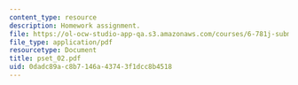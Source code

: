 ```yaml
---
content_type: resource
description: Homework assignment.
file: https://ol-ocw-studio-app-qa.s3.amazonaws.com/courses/6-781j-submicrometer-and-nanometer-technology-spring-2006/0dadc89ac8b7146a43743f1dcc8b4518_pset_02.pdf
file_type: application/pdf
resourcetype: Document
title: pset_02.pdf
uid: 0dadc89a-c8b7-146a-4374-3f1dcc8b4518
---
```

